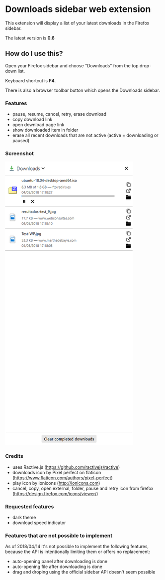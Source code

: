 # Downloads sidebar web extension

This extension will display a list of your latest downloads in the Firefox sidebar.

The latest version is **0.6**

## How do I use this?

Open your Firefox sidebar and choose "Downloads" from the top drop-down list.

Keyboard shortcut is **F4**.

There is also a browser toolbar button which opens the Downloads sidebar.

### Features

* pause, resume, cancel, retry, erase download
* copy download link
* open download page link
* show downloaded item in folder
* erase all recent downloads that are not active (active = downloading or paused)

### Screenshot

![](screenshot.png)

### Credits

* uses Ractive.js (https://github.com/ractivejs/ractive)
* downloads icon by Pixel perfect on flaticon (https://www.flaticon.com/authors/pixel-perfect)
* play icon by ionicons (http://ionicons.com)
* cancel, copy, open external, folder, pause and retry icon from firefox (https://design.firefox.com/icons/viewer/)

### Requested features

* dark theme
* download speed indicator

### Features that are not possible to implement

As of 2018/04/14 it's not possible to implement the following features, because the API is intentionally limiting them or offers no replacement:

* auto-opening panel after downloading is done
* auto-opening file after downloading is done
* drag and droping using the official sidebar API doesn't seem possible
